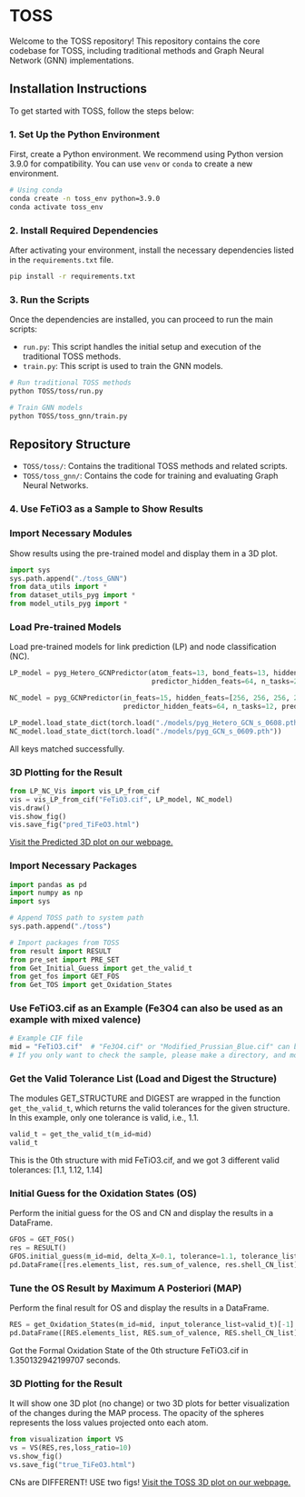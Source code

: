 
# TOSS

Welcome to the TOSS repository! This repository contains the core codebase for TOSS, including traditional methods and Graph Neural Network (GNN) implementations.

## Installation Instructions

To get started with TOSS, follow the steps below:

### 1. Set Up the Python Environment

First, create a Python environment. We recommend using Python version 3.9.0 for compatibility. You can use `venv` or `conda` to create a new environment.

```bash
# Using conda
conda create -n toss_env python=3.9.0
conda activate toss_env
```

### 2. Install Required Dependencies

After activating your environment, install the necessary dependencies listed in the `requirements.txt` file. 

```bash
pip install -r requirements.txt
```

### 3. Run the Scripts

Once the dependencies are installed, you can proceed to run the main scripts:

- `run.py`: This script handles the initial setup and execution of the traditional TOSS methods.
- `train.py`: This script is used to train the GNN models.

```bash
# Run traditional TOSS methods
python TOSS/toss/run.py

# Train GNN models
python TOSS/toss_gnn/train.py
```

## Repository Structure

- `TOSS/toss/`: Contains the traditional TOSS methods and related scripts.
- `TOSS/toss_gnn/`: Contains the code for training and evaluating Graph Neural Networks.

### 4. Use FeTiO3 as a Sample to Show Results

### Import Necessary Modules

Show results using the pre-trained model and display them in a 3D plot.

```python
import sys
sys.path.append("./toss_GNN")
from data_utils import *
from dataset_utils_pyg import *
from model_utils_pyg import *
```

### Load Pre-trained Models

Load pre-trained models for link prediction (LP) and node classification (NC).

```python
LP_model = pyg_Hetero_GCNPredictor(atom_feats=13, bond_feats=13, hidden_feats=[256,256,256,256], 
                                   predictor_hidden_feats=64, n_tasks=2, predictor_dropout=0.3)

NC_model = pyg_GCNPredictor(in_feats=15, hidden_feats=[256, 256, 256, 256], 
                            predictor_hidden_feats=64, n_tasks=12, predictor_dropout=0.3) 

LP_model.load_state_dict(torch.load("./models/pyg_Hetero_GCN_s_0608.pth"))
NC_model.load_state_dict(torch.load("./models/pyg_GCN_s_0609.pth"))
```

All keys matched successfully.

### 3D Plotting for the Result

```python
from LP_NC_Vis import vis_LP_from_cif
vis = vis_LP_from_cif("FeTiO3.cif", LP_model, NC_model)
vis.draw()
vis.show_fig()
vis.save_fig("pred_TiFeO3.html")
```

[Visit the Predicted 3D plot on our webpage.](https://www.toss.science/example/pred_TiFeO3.html)

### Import Necessary Packages

```python
import pandas as pd
import numpy as np
import sys

# Append TOSS path to system path
sys.path.append("./toss")

# Import packages from TOSS
from result import RESULT
from pre_set import PRE_SET
from Get_Initial_Guess import get_the_valid_t
from get_fos import GET_FOS
from Get_TOS import get_Oxidation_States
```

### Use FeTiO3.cif as an Example (Fe3O4 can also be used as an example with mixed valence)

```python
# Example CIF file
mid = "FeTiO3.cif"  # "Fe3O4.cif" or "Modified_Prussian_Blue.cif" can be used similarly
# If you only want to check the sample, please make a directory, and move the cif files in it.
```

### Get the Valid Tolerance List (Load and Digest the Structure)

The modules GET_STRUCTURE and DIGEST are wrapped in the function `get_the_valid_t`, which returns the valid tolerances for the given structure. In this example, only one tolerance is valid, i.e., 1.1.

```python
valid_t = get_the_valid_t(m_id=mid)
valid_t
```

This is the 0th structure with mid FeTiO3.cif, and we got 3 different valid tolerances:
[1.1, 1.12, 1.14]

### Initial Guess for the Oxidation States (OS)

Perform the initial guess for the OS and CN and display the results in a DataFrame.

```python
GFOS = GET_FOS()
res = RESULT()
GFOS.initial_guess(m_id=mid, delta_X=0.1, tolerance=1.1, tolerance_list=valid_t, res=res)
pd.DataFrame([res.elements_list, res.sum_of_valence, res.shell_CN_list], index=["Elements", "Valence", "Coordination Number"])
```

### Tune the OS Result by Maximum A Posteriori (MAP)

Perform the final result for OS and display the results in a DataFrame.

```python
RES = get_Oxidation_States(m_id=mid, input_tolerance_list=valid_t)[-1]
pd.DataFrame([RES.elements_list, RES.sum_of_valence, RES.shell_CN_list], index=["Elements", "Valence", "Coordination Number"])
```

Got the Formal Oxidation State of the 0th structure FeTiO3.cif in 1.350132942199707 seconds.

### 3D Plotting for the Result

It will show one 3D plot (no change) or two 3D plots for better visualization of the changes during the MAP process. The opacity of the spheres represents the loss values projected onto each atom.

```python
from visualization import VS
vs = VS(RES,res,loss_ratio=10)
vs.show_fig()
vs.save_fig("true_TiFeO3.html")
```

CNs are DIFFERENT! USE two figs!
[Visit the TOSS 3D plot on our webpage.](https://www.toss.science/example/true_TiFeO3.html)
